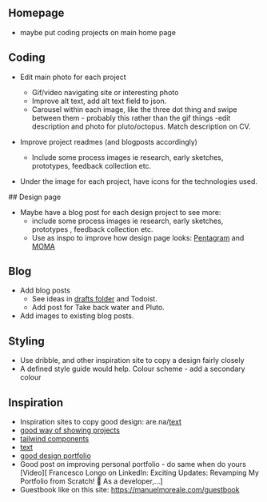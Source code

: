 ## Homepage

- maybe put coding projects on main home page

## Coding

- Edit main photo for each project

  - Gif/video navigating site or interesting photo
  - Improve alt text, add alt text field to json.
  - Carousel within each image, like the three dot thing and swipe between them - probably this rather than the gif things
    -edit description and photo for pluto/octopus. Match description on CV.

- Improve project readmes (and blogposts accordingly)

  - Include some process images ie research, early sketches, prototypes, feedback collection etc.

- Under the image for each project, have icons for the technologies used.

## Design page

- Maybe have a blog post for each design project to see more:
  - include some process images ie research, early sketches, prototypes , feedback collection etc.
  - Use as inspo to improve how design page looks: [Pentagram](https://www.pentagram.com/) and [MOMA](https://www.moma.org/calendar/exhibitions/5657s)

## Blog

- Add blog posts
  - See ideas in [drafts folder](_drafts) and Todoist.
  - Add post for Take back water and Pluto.
- Add images to existing blog posts.

## Styling

- Use dribble, and other inspiration site to copy a design fairly closely
- A defined style guide would help. Colour scheme - add a secondary colour

## Inspiration

- Inspiration sites to copy good design: are.na/[text](https://www.are.na/jack-kershaw/portfolio-khzymlhkihk)
- [good way of showing projects](https://ohamidux.com/work)
- [tailwind components ](https://floatui.com/)
- [text](https://graphicdesignjunction.com/2024/06/how-to-modernize-your-website/?utm_source=vero&utm_medium=email&utm_content=control&utm_campaign=20240605%20Insider%20%28Sponsored%20by%20DMI%29&utm_term=Newsletter#N6)
- [good design portfolio](https://phantom.land/work/superdry)
- Good post on improving personal portfolio - do same when do yours [Video][ Francesco Longo on LinkedIn: Exciting Updates: Revamping My Portfolio from Scratch! 🚀 As a developer,…]
- Guestbook like on this site: https://manuelmoreale.com/guestbook
